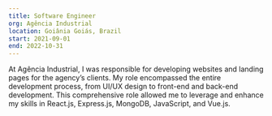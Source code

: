 ```yaml
---
title: Software Engineer
org: Agência Industrial
location: Goiânia Goiás, Brazil
start: 2021-09-01
end: 2022-10-31
---
```

At Agência Industrial, I was responsible for developing websites and landing pages for the agency’s clients. My role encompassed the entire development process, from UI/UX design to front-end and back-end development. This comprehensive role allowed me to leverage and enhance my skills in React.js, Express.js, MongoDB, JavaScript, and Vue.js.